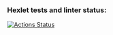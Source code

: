 ### Hexlet tests and linter status:
[![Actions Status](https://github.com/fey/rails-project-64/workflows/hexlet-check/badge.svg)](https://github.com/fey/rails-project-64/actions)